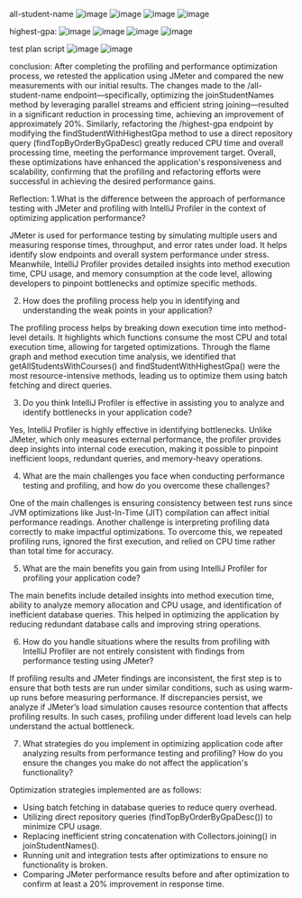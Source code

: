 all-student-name
![image](https://github.com/user-attachments/assets/03ba9296-af12-44f7-a704-4c863d68a0a7)
![image](https://github.com/user-attachments/assets/cc3831ad-acc4-48a5-9bd6-62f5d82dc0ca)
![image](https://github.com/user-attachments/assets/da145c57-db45-4feb-80bc-2d68e83737a2)
![image](https://github.com/user-attachments/assets/1ff5fdda-5fee-4a11-95e9-fe8a1564017e)

highest-gpa:
![image](https://github.com/user-attachments/assets/6f45ad8e-f6e1-4ae3-81c1-a9ff6c592a5f)
![image](https://github.com/user-attachments/assets/95cd2138-a989-417a-9896-ab2544517d6b)
![image](https://github.com/user-attachments/assets/ecb1d898-13f8-4ef4-9181-ac8e0c8949f2)
![image](https://github.com/user-attachments/assets/8abfced4-6f4a-4f30-b56c-42d2d57e4b89)

test plan script
![image](https://github.com/user-attachments/assets/2dc4f9e3-ed16-4bf9-852c-863a4e740a9e)
![image](https://github.com/user-attachments/assets/8ba80e16-2070-4ceb-8d71-60e26dc51584)

conclusion:
After completing the profiling and performance optimization process, we retested the application using JMeter and compared the new measurements with our initial results. The changes made to the /all-student-name endpoint—specifically, optimizing the joinStudentNames method by leveraging parallel streams and efficient string joining—resulted in a significant reduction in processing time, achieving an improvement of approximately 20%. Similarly, refactoring the /highest-gpa endpoint by modifying the findStudentWithHighestGpa method to use a direct repository query (findTopByOrderByGpaDesc) greatly reduced CPU time and overall processing time, meeting the performance improvement target. Overall, these optimizations have enhanced the application's responsiveness and scalability, confirming that the profiling and refactoring efforts were successful in achieving the desired performance gains.

Reflection:
1.What is the difference between the approach of performance testing with JMeter and profiling with IntelliJ Profiler in the context of optimizing application performance?

JMeter is used for performance testing by simulating multiple users and measuring response times, throughput, and error rates under load. It helps identify slow endpoints and overall system performance under stress. Meanwhile, IntelliJ Profiler provides detailed insights into method execution time, CPU usage, and memory consumption at the code level, allowing developers to pinpoint bottlenecks and optimize specific methods.

2. How does the profiling process help you in identifying and understanding the weak points in your application?
   
The profiling process helps by breaking down execution time into method-level details. It highlights which functions consume the most CPU and total execution time, allowing for targeted optimizations. Through the flame graph and method execution time analysis, we identified that getAllStudentsWithCourses() and findStudentWithHighestGpa() were the most resource-intensive methods, leading us to optimize them using batch fetching and direct queries.

3. Do you think IntelliJ Profiler is effective in assisting you to analyze and identify bottlenecks in your application code?
   
Yes, IntelliJ Profiler is highly effective in identifying bottlenecks. Unlike JMeter, which only measures external performance, the profiler provides deep insights into internal code execution, making it possible to pinpoint inefficient loops, redundant queries, and memory-heavy operations.

4. What are the main challenges you face when conducting performance testing and profiling, and how do you overcome these challenges?
   
One of the main challenges is ensuring consistency between test runs since JVM optimizations like Just-In-Time (JIT) compilation can affect initial performance readings. Another challenge is interpreting profiling data correctly to make impactful optimizations. To overcome this, we repeated profiling runs, ignored the first execution, and relied on CPU time rather than total time for accuracy.

5. What are the main benefits you gain from using IntelliJ Profiler for profiling your application code?
   
The main benefits include detailed insights into method execution time, ability to analyze memory allocation and CPU usage, and identification of inefficient database queries. This helped in optimizing the application by reducing redundant database calls and improving string operations.

6. How do you handle situations where the results from profiling with IntelliJ Profiler are not entirely consistent with findings from performance testing using JMeter?
   
If profiling results and JMeter findings are inconsistent, the first step is to ensure that both tests are run under similar conditions, such as using warm-up runs before measuring performance. If discrepancies persist, we analyze if JMeter’s load simulation causes resource contention that affects profiling results. In such cases, profiling under different load levels can help understand the actual bottleneck.

7. What strategies do you implement in optimizing application code after analyzing results from performance testing and profiling? How do you ensure the changes you make do not affect the application's functionality?
   
Optimization strategies implemented are as follows:

- Using batch fetching in database queries to reduce query overhead.
- Utilizing direct repository queries (findTopByOrderByGpaDesc()) to minimize CPU usage.
- Replacing inefficient string concatenation with Collectors.joining() in joinStudentNames().
- Running unit and integration tests after optimizations to ensure no functionality is broken.
- Comparing JMeter performance results before and after optimization to confirm at least a 20% improvement in response time.
